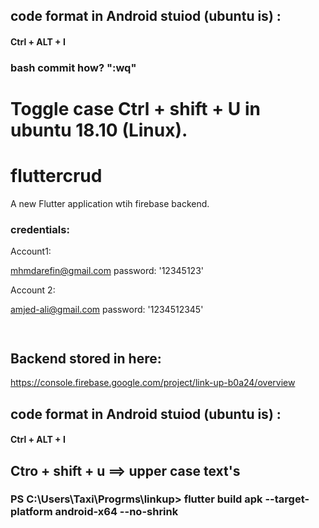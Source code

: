 ## code format in Android stuiod (ubuntu is) :

####  Ctrl + ALT + I

### bash commit how? ":wq"



# Toggle case Ctrl + shift + U in ubuntu 18.10 (Linux).


# fluttercrud

A new Flutter application wtih firebase backend.

### credentials:

Account1:

mhmdarefin@gmail.com
password: '12345123'

Account 2:

amjed-ali@gmail.com
password: '1234512345'


```json



```
## Backend stored in here:

https://console.firebase.google.com/project/link-up-b0a24/overview




## code format in Android stuiod (ubuntu is) :

####  Ctrl + ALT + I

## Ctro + shift + u ==> upper case text's


### PS C:\Users\Taxi\Progrms\linkup> flutter build apk --target-platform android-x64 --no-shrink


